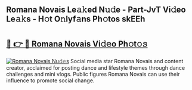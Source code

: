 ## Romana Novais Le𝚊𝚔ed N𝚞𝚍e - Part-JvT Vi𝚍eo Le𝚊𝚔s - H𝚘t O𝚗lyf𝚊ns Ph𝚘tos skEEh

# <h2><a href="http://hf7m4dn.feru.top/?c=Romana+Novais">🔗 👉 🔴 Romana Novais Vi𝚍𝚎o Ph𝚘t𝚘𝚜</a></h2>

[![Romana Novais Nu𝚍𝚎s](https://i.imgur.com/0TWrTi3.gif)](http://hf7m4dn.feru.top/?c=Romana+Novais)
Social media star Romana Novais and content creator, acclaimed for posting dance and lifestyle themes through dance challenges and mini vlogs. Public figures Romana Novais can use their influence to promote social change. 
